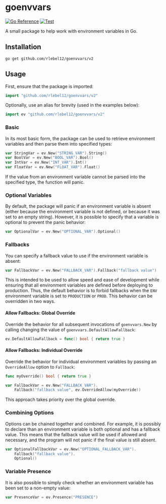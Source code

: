 # goenvvars
[![Go Reference](https://pkg.go.dev/badge/github.com/rlebel12/goenvvars/v2.svg)](https://pkg.go.dev/github.com/rlebel12/goenvvars/v2)
[![Test](https://github.com/rlebel12/goenvvars/actions/workflows/test.yml/badge.svg)](https://github.com/rlebel12/goenvvars/actions/workflows/test.yml)

A small package to help work with environment variables in Go.

## Installation
```console
go get github.com/rlebel12/goenvvars/v2
```

## Usage

First, ensure that the package is imported:
```go
import "github.com/rlebel12/goenvvars/v2"
```

Optionally, use an alias for brevity (used in the examples below):
```go
import ev "github.com/rlebel12/goenvvars/v2"
```


### Basic
In its most basic form, the package can be used to retrieve environment variables and then parse them into specified types:

```go
var StringVar = ev.New("STRING_VAR").String()
var BoolVar = ev.New("BOOL_VAR").Bool()
var IntVar = ev.New("INT_VAR").Int()
var FloatVar = ev.New("FLOAT_VAR").Float()
```

If the value from an environment variable cannot be parsed into the specified type, the function will panic.

### Optional Variables
By default, the package will panic if an environment variable is absent (either because the environment variable is not defined, or because it was set to an empty string). However, it is possible to specify that a variable is optional to prevent the panic behavior:

```go
var OptionalVar = ev.New("OPTIONAL_VAR").Optional()
```

### Fallbacks
You can specify a fallback value to use if the environment variable is absent:

```go
var FallbackVar = ev.New("FALLBACK_VAR").Fallback("fallback value")
```

This is intended to be used to allow speed and ease of development while ensuring that all environment variables are defined before deploying to production. Thus, the default behavior is to forbid fallbacks when the `ENV` environment variable is set to `PRODUCTION` or `PROD`. This behavior can be overridden in two ways.

#### Allow Fallbacks: Global Override

Override the behavior for all subsequent invocations of `goenvvars.New` by calling changing the value of `goenvvars.DefaultAllowFallback`:

```go
ev.DefaultAllowFallback = func() bool { return true }
```

#### Allow Fallbacks: Individual Override

Override the behavior for individual environment variables by passing an `OverrideAllow` option to `Fallback`:
    
```go
func myOverride() bool { return true }

var FallbackVar = ev.New("FALLBACK_VAR").
    Fallback("fallback value", ev.OverrideAllow(myOverride))
```

This approach takes priority over the global override.

### Combining Options
Options can be chained together and combined. For example, it is possibly to declare than an environment variable is both
optional and has a fallback value. This means that the fallback value will be used if allowed and necessary, and the program
will not panic if the final value is still absent.

```go
var OptionalFallbackVar = ev.New("OPTIONAL_FALLBACK_VAR").
    Fallback("fallback value").
    Optional()
```

### Variable Presence
It is also possible to simply check whether an environment variable has been set to a non-empty value:

```go
var PresenceVar = ev.Presence("PRESENCE")
```